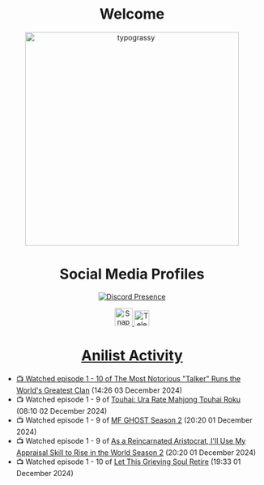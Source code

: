 <div align="center">

# Welcome
<a href="https://github.com/kawarimidoll/typograssy">
    <img alt="typograssy" src="https://typograssy.deno.dev/api?text=%E3%82%88%E3%81%86%E3%81%93%E3%81%9D%E3%81%BF%E3%81%AA%E3%81%95%E3%82%93%20-%20Sheby--&&l0=none&l1=82d9d0&l2=027353&l3=038c4c&l4=01402e&bg=none&frame=none&speed=100&comment=" width="421.99">
</a>

</div>

<div align="center">

# Social Media Profiles

[![Discord Presence](https://lanyard.cnrad.dev/api/612532963938271232)](https://discord.com/users/612532963938271232)


<a href="https://www.snapchat.com/add/a.sheby" title="Snapchat Profile">
    <img src="https://www.freepnglogos.com/uploads/snapchat-logo-png-0.png" width="35" alt="Snapchat Logo" />


<a href="https://t.me/ASheby" title="Telegram Profile">
    <img src="https://www.freepnglogos.com/uploads/telegram-logo-png-0.png" width="30" alt="Telegram Logo" />


</div>

<div align="center">

# Anilist Activity

</div>

<!-- ANILIST_ACTIVITY:start -->

-   📺 Watched episode 1 - 10 of [The Most Notorious "Talker" Runs the World's Greatest Clan](https://anilist.co/anime/177104) (14:26 03 December 2024)
-   📺 Watched episode 1 - 9 of [Touhai: Ura Rate Mahjong Touhai Roku](https://anilist.co/anime/173263) (08:10 02 December 2024)
-   📺 Watched episode 1 - 9 of [MF GHOST Season 2](https://anilist.co/anime/171642) (20:20 01 December 2024)
-   📺 Watched episode 1 - 9 of [As a Reincarnated Aristocrat, I'll Use My Appraisal Skill to Rise in the World Season 2](https://anilist.co/anime/178434) (20:20 01 December 2024)
-   📺 Watched episode 1 - 10 of [Let This Grieving Soul Retire](https://anilist.co/anime/175019) (19:33 01 December 2024)

<!-- ANILIST_ACTIVITY:end -->
